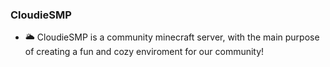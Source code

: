 ### CloudieSMP
- 🌥️ CloudieSMP is a community minecraft server, with the main purpose of creating a fun and cozy enviroment for our community!
